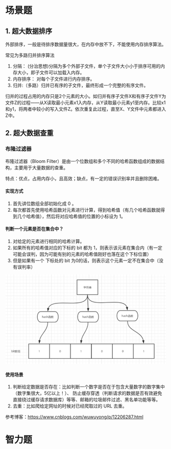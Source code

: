 # 场景题

## 1. 超大数据排序

外部排序，一般是待排序数据量很大，在内存中放不下，不能使用内存排序算法。 

常见为多路归并排序算法

1. 分隔： (分治思想)分隔为多个外部子文件，单个子文件大小小于排序可用的内存大小，即子文件可以加载入内存。 
2. 内存排序： 对每个子文件进行内存排序。 
3. 归并:（多路）归并已有序的子文件，最终形成一个完整的有序文件。

归并的过程占用的内存只是2个元素的大小。如归并有序子文件X和有序子文件Y为文件Z的过程——从X读取最小元素x1入内存，从Y读取最小元素y1至内存。比较x1和y1，将两者中较小的写入文件Z。依次重复此过程，直至X、Y文件中元素都进入Z中。

## 2. 超大数据查重

### 布隆过滤器

布隆过滤器（Bloom Filter）是由一个位数组和多个不同的哈希函数组成的数据结构，主要用于大量数据的查重。

特点：优点，占用内存小，且高效；缺点，有一定的错误识别率并且删除困难。

#### 实现方式

1. 首先讲位数组全部初始化成 0 。
2. 每次都首先使用哈希函数对元素进行计算，得到哈希值（有几个哈希函数就得到几个哈希值），然后将对应哈希值的位置的小标设为 1。

#### 判断一个元素是否在集合中？

1. 对给定的元素进行相同的哈希计算。
2. 如果所有的哈希值对应的下标的 bit 都为 1，则表示该元素在集合内（有一定可能会误判，因为可能有别的元素的哈希值刚好也落在这个下标位置）
3. 但是如果有一个 下标处的 bit 为0的话，则表示这个元素一定不在集合中（没有误判率）

![img](../md_image/1424223-20200117160710610-78460462.png)

#### 使用场景

1. 判断给定数据是否存在：比如判断一个数字是否在于包含大量数字的数字集中（数字集很大，5亿以上！）、 防止缓存穿透（判断请求的数据是否有效避免直接绕过缓存请求数据库）等等、邮箱的垃圾邮件过滤、黑名单功能等等。
2. 去重：比如爬给定网址的时候对已经爬取过的 URL 去重。

参考博客：https://www.cnblogs.com/wuwuyong/p/12206287.html

# 智力题

